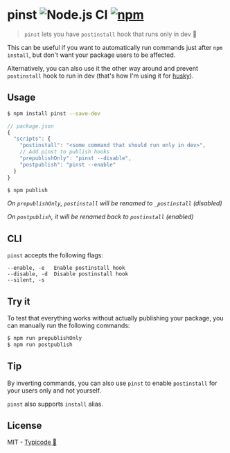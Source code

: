 # pinst ![Node.js CI](https://github.com/typicode/pinst/workflows/Node.js%20CI/badge.svg) [![npm](https://img.shields.io/npm/v/pinst.svg)](https://www.npmjs.com/package/pinst)

> `pinst` lets you have `postinstall` hook that runs only in dev 🍺

This can be useful if you want to automatically run commands just after `npm install`, but don't want your package users to be affected. 

Alternatively, you can also use it the other way around and prevent `postinstall` hook to run in dev (that's how I'm using it for [husky](https://github.com/typicode/husky)).

## Usage

```sh
$ npm install pinst --save-dev
```

```js
// package.json
{
  "scripts": {
    "postinstall": "<some command that should run only in dev>",
    // Add pinst to publish hooks
    "prepublishOnly": "pinst --disable",
    "postpublish": "pinst --enable"
  }
}
```

```sh
$ npm publish
```

_On `prepublishOnly`, `postinstall` will be renamed to `_postinstall` (disabled)_

_On `postpublish`, it will be renamed back to `postinstall` (enabled)_

## CLI

`pinst` accepts the following flags:

```
--enable, -e   Enable postinstall hook
--disable, -d  Disable postinstall hook
--silent, -s
```

## Try it

To test that everything works without actually publishing your package, you can manually run the following commands:

```sh
$ npm run prepublishOnly
$ npm run postpublish
```

## Tip

By inverting commands, you can also use `pinst` to enable `postinstall` for your users only and not yourself.

`pinst` also supports `install` alias.

## License

MIT - [Typicode :cactus:](https://github.com/typicode)
